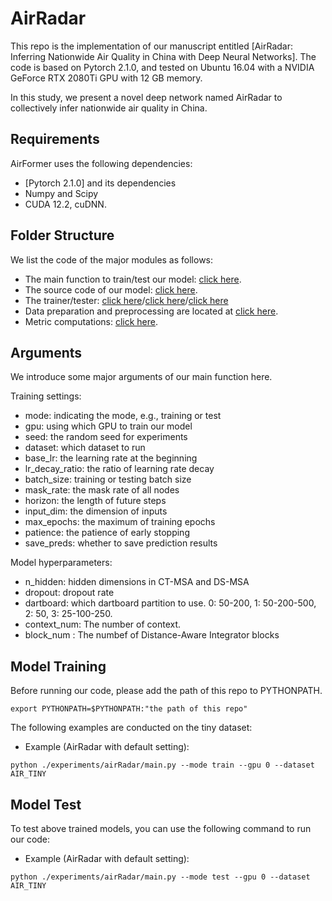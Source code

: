 # AirRadar

This repo is the implementation of our manuscript entitled [AirRadar: Inferring Nationwide Air Quality in
China with Deep Neural Networks]. The code is based on Pytorch 2.1.0, and tested on Ubuntu 16.04 with a NVIDIA GeForce RTX 2080Ti GPU with 12 GB memory. 

In this study, we present a novel deep network named AirRadar to collectively infer nationwide air quality in China.

## Requirements

AirFormer uses the following dependencies: 

* [Pytorch 2.1.0] and its dependencies
* Numpy and Scipy
* CUDA 12.2, cuDNN.


## Folder Structure
We list the code of the major modules as follows:
- The main function to train/test our model: [click here](experiments/airRadar/main.py).
- The source code of our model: [click here](src/models/airRadar.py).
- The trainer/tester: [click here](src/trainers/airRadar_stochastic_trainer.py)/[click here](src/trainers/airRadar_trainer.py)/[click here](src/base/trainer.py)
- Data preparation and preprocessing are located at [click here](src/utils/helper.py).
- Metric computations: [click here](src/utils/metrics.py).

## Arguments
We introduce some major arguments of our main function here.

Training settings:
- mode: indicating the mode, e.g., training or test
- gpu: using which GPU to train our model
- seed: the random seed for experiments
- dataset: which dataset to run
- base_lr: the learning rate at the beginning
- lr_decay_ratio: the ratio of learning rate decay
- batch_size: training or testing batch size
- mask_rate: the mask rate of all nodes
- horizon: the length of future steps
- input_dim: the dimension of inputs
- max_epochs: the maximum of training epochs
- patience: the patience of early stopping
- save_preds: whether to save prediction results

Model hyperparameters:
- n_hidden: hidden dimensions in CT-MSA and DS-MSA
- dropout: dropout rate
- dartboard: which dartboard partition to use. 0: 50-200, 1: 50-200-500, 2: 50, 3: 25-100-250.
- context_num: The number of context.
- block_num : The numbef of Distance-Aware Integrator blocks


## Model Training
Before running our code, please add the path of this repo to PYTHONPATH.
```
export PYTHONPATH=$PYTHONPATH:"the path of this repo"
```

The following examples are conducted on the tiny dataset:
* Example (AirRadar with default setting):
```
python ./experiments/airRadar/main.py --mode train --gpu 0 --dataset AIR_TINY
```

## Model Test
To test above trained models, you can use the following command to run our code:
* Example (AirRadar with default setting):
```
python ./experiments/airRadar/main.py --mode test --gpu 0 --dataset AIR_TINY
```